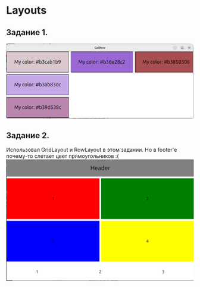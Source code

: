 # Layouts

## Задание 1.
![image](layouts1.png)

## Задание 2.

Использовал GridLayout и RowLayout в этом задании. Но в footer'е почему-то слетает цвет прямоугольников :(
![image](layouts2.png)